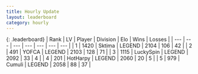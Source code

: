 ```yaml
---
title: Hourly Update
layout: leaderboard
category: hourly
---
```


{: .leaderboard}
| Rank | LV | Player | Division | Elo | Wins | Losses |
| --- | --- | --- | --- | --- | --- | --- |
| <span data-change="0">1</span> | 1420 | <span title="ID: 353063">Sktima</span> | LEGEND | <span data-change="0">2104</span> | <span data-change="0">106</span> | <span data-change="0">42</span> |
| <span data-change="0">2</span> | 491 | <span title="ID: 650820">YOFCA</span> | LEGEND | <span data-change="0">2103</span> | <span data-change="0">128</span> | <span data-change="0">71</span> |
| <span data-change="0">3</span> | 1115 | <span title="ID: 498412">LuckySpin</span> | LEGEND | <span data-change="0">2092</span> | <span data-change="0">33</span> | <span data-change="0">4</span> |
| <span data-change="0">4</span> | 201 | <span title="ID: 623829">HotHarpy</span> | LEGEND | <span data-change="0">2060</span> | <span data-change="0">20</span> | <span data-change="0">5</span> |
| <span data-change="0">5</span> | 979 | <span title="ID: 294236">Cumuli</span> | LEGEND | <span data-change="8">2058</span> | <span data-change="1">88</span> | <span data-change="0">37</span> |